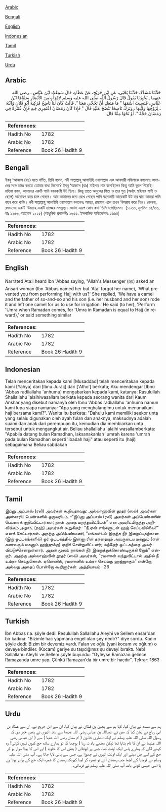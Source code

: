 [Arabic](#arabic)

[Bengali](#bengali)

[English](#english)

[Indonesian](#indonesian)

[Tamil](#tamil)

[Turkish](#turkish)

[Urdu](#urdu)

## Arabic


<div dir="rtl" lang="ar" style={{fontSize:'larger',backgroundColor:'#f8f9fa',padding:20}}>
حَدَّثَنَا مُسَدَّدٌ، حَدَّثَنَا يَحْيَى، عَنِ ابْنِ جُرَيْجٍ، عَنْ عَطَاءٍ، قَالَ سَمِعْتُ ابْنَ عَبَّاسٍ ـ رضى الله عنهما ـ يُخْبِرُنَا يَقُولُ قَالَ رَسُولُ اللَّهِ صلى الله عليه وسلم لاِمْرَأَةٍ مِنَ الأَنْصَارِ سَمَّاهَا ابْنُ عَبَّاسٍ، فَنَسِيتُ اسْمَهَا ‏"‏ مَا مَنَعَكِ أَنْ تَحُجِّي مَعَنَا ‏"‏‏.‏ قَالَتْ كَانَ لَنَا نَاضِحٌ فَرَكِبَهُ أَبُو فُلاَنٍ وَابْنُهُ ـ لِزَوْجِهَا وَابْنِهَا ـ وَتَرَكَ نَاضِحًا نَنْضَحُ عَلَيْهِ قَالَ ‏"‏ فَإِذَا كَانَ رَمَضَانُ اعْتَمِرِي فِيهِ فَإِنَّ عُمْرَةً فِي رَمَضَانَ حَجَّةٌ ‏"‏‏.‏ أَوْ نَحْوًا مِمَّا قَالَ‏.‏
</div>
<div style={{backgroundColor:'#f8f9fa',padding:20, marginBottom: 10}}><table> <thead> <tr> <th>References:</th> <th></th> </tr> </thead> <tbody><tr><td>Hadith No</td><td>1782</td></tr><tr><td>Arabic No</td><td>1782</td></tr><tr><td>Reference</td><td>Book 26 Hadith 9</td></tr></tbody></table></div>

## Bengali


<div dir="ltr" lang="bn" style={{fontSize:'larger',backgroundColor:'#f8f9fa',padding:20}}>
ইবনু ‘আব্বাস (রাঃ) হতে বর্ণিত, তিনি বলেন, নবী সাল্লাল্লাহু আলাইহি ওয়াসাল্লাম এক আনসারী মহিলাকে বললেনঃ আমাদের সঙ্গে হাজ্জ করতে তোমার বাধা কিসের? ইবনু ‘আব্বাস (রাঃ) মহিলার নাম বলেছিলেন কিন্তু আমি ভুলে গিয়েছি। মহিলা বলল, আমাদের একটি পানি বহনকারী উট ছিল। কিন্তু তাতে অমুকের পিতা ও তার পুত্র (অর্থাৎ মহিলার স্বামী ও ছেলে) আরোহণ করে চলে গেছেন। আর আমাদের জন্য রেখে গেছেন পানি বহনকারী আরেকটি উট যার দ্বারা আমরা পানি বহন করে থাকি। নবী সাল্লাল্লাহু আলাইহি ওয়াসাল্লাম বললেনঃ আচ্ছা, রমাযান এলে তখন ‘উমরাহ করে নিও। কেননা, রমযানের একটি ‘উমরাহ একটি হাজ্জের সমতুল্য। অথবা এরূপ কোন কথা তিনি বলেছিলেন। (১৮৬৩, মুসলিম ১৫/৩৬, হাঃ ১২৫৬, আহমাদ ২০২৫) (আধুনিক প্রকাশনীঃ ১৬৫৫. ইসলামিক ফাউন্ডেশনঃ ১৬৬৪)
</div>
<div style={{backgroundColor:'#f8f9fa',padding:20, marginBottom: 10}}><table> <thead> <tr> <th>References:</th> <th></th> </tr> </thead> <tbody><tr><td>Hadith No</td><td>1782</td></tr><tr><td>Arabic No</td><td>1782</td></tr><tr><td>Reference</td><td>Book 26 Hadith 9</td></tr></tbody></table></div>

## English


<div dir="ltr" lang="en" style={{fontSize:'larger',backgroundColor:'#f8f9fa',padding:20}}>
Narrated Ata:I heard Ibn 'Abbas saying, "Allah's Messenger (ﷺ) asked an Ansari woman (Ibn 'Abbas named her but 'Ata' forgot her name), 'What prevented you from performing Hajj with us?' She replied, 'We have a camel and the father of so-and-so and his son (i.e. her husband and her son) rode it and left one camel for us to use for irrigation.' He said (to her), 'Perform 'Umra when Ramadan comes, for 'Umra in Ramadan is equal to Hajj (in reward),' or said something similar
</div>
<div style={{backgroundColor:'#f8f9fa',padding:20, marginBottom: 10}}><table> <thead> <tr> <th>References:</th> <th></th> </tr> </thead> <tbody><tr><td>Hadith No</td><td>1782</td></tr><tr><td>Arabic No</td><td>1782</td></tr><tr><td>Reference</td><td>Book 26 Hadith 9</td></tr></tbody></table></div>

## Indonesian


<div dir="ltr" lang="id" style={{fontSize:'larger',backgroundColor:'#f8f9fa',padding:20}}>
Telah menceritakan kepada kami [Musaddad] telah menceritakan kepada kami [Yahya] dari [Ibnu Juraij] dari ['Atho'] berkata; Aku mendengar [Ibnu 'Abbas radliallahu 'anhuma] mengabarkan kepada kami, katanya: Rasulullah Shallallahu 'alaihiwasallam berkata kepada seorang wanita dari Kaum Anshar yang disebut namanya oleh Ibnu 'Abbas radliallahu 'anhuma namun kami lupa siapa namanya: "Apa yang menghalangimu untuk menunaikan haji bersama kami?". Wanita itu berkata: "Dahulu kami memiliki seekor unta yang selalu digunakan oleh ayah fulan dan anaknya, maksudnya adalah suami dan anak dari perempuan itu, kemudian dia membiarkan unta tersebut untuk mengangkut air. Beliau shallallahu 'alaihi wasallamberkata: "Apabila datang bulan Ramadhan, laksanakanlah 'umrah karena 'umrah pada bulan Ramadhan seperti 'ibadah haji" atau seperti itu (haji) sebagaimana Beliau sabdakan
</div>
<div style={{backgroundColor:'#f8f9fa',padding:20, marginBottom: 10}}><table> <thead> <tr> <th>References:</th> <th></th> </tr> </thead> <tbody><tr><td>Hadith No</td><td>1782</td></tr><tr><td>Arabic No</td><td>1782</td></tr><tr><td>Reference</td><td>Book 26 Hadith 9</td></tr></tbody></table></div>

## Tamil


<div dir="ltr" lang="ta" style={{fontSize:'larger',backgroundColor:'#f8f9fa',padding:20}}>
இப்னு அப்பாஸ் (ரலி) அவர்கள் கூறியதாவது: அல்லாஹ்வின் தூதர் (ஸல்) அவர்கள் அன்சாரிப் பெண்களில் ஒருவரிடம், -“இப்னு அப்பாஸ் (ரலி) அவர்கள் அப்பெண்ணின் பெயரைக் குறிப்பிட்டார்கள்; நான் அதை மறந்துவிட்டேன்” என அவரிடமிருந்து அறிவிக்கும் அதாஉ (ரஹ்) அவர்கள் கூறுகிறார்- “நீ ஏன் எங்களுடன் ஹஜ் செய்யவில்லை?” எனக் கேட்டார்கள். அதற்கு அப்பெண்மணி, “எங்களிடம் இருந்த நீர் இறைப்பதற்கான (இரு ஒட்டகங்களில்) ஓர் ஒட்டகத்தில் இன்னா ரின் தந்தையும் அவருடைய மகனும் (என் கணவரும் மகனும் ஹஜ்ஜுக்கு) ஏறிச் சென்றுவிட்டனர்; மற்றோர் ஒட்டகத்தை அவர் விட்டுச்சென்றுள்ளார். அதன் மூலம் நாங்கள் நீர் இறைத்துக்கொண்டிருக்கி றோம்” என்றார். அதற்கு அல்லாஹ்வின் தூதர் (ஸல்) அவர்கள், “ரமளான் வந்துவிட்டால் அதில் நீ உம்ரா செய்துகொள். ஏனெனில், ரமளானில் உம்ரா செய்வது ஹஜ்ஜாகும்” என்றோ, அல்லது அதைப் போன்றோ கூறினார்கள். அத்தியாயம் : 26
</div>
<div style={{backgroundColor:'#f8f9fa',padding:20, marginBottom: 10}}><table> <thead> <tr> <th>References:</th> <th></th> </tr> </thead> <tbody><tr><td>Hadith No</td><td>1782</td></tr><tr><td>Arabic No</td><td>1782</td></tr><tr><td>Reference</td><td>Book 26 Hadith 9</td></tr></tbody></table></div>

## Turkish


<div dir="ltr" lang="tr" style={{fontSize:'larger',backgroundColor:'#f8f9fa',padding:20}}>
İbn Abbas r.a. şöyle dedi: Resulullah Sallallahu Aleyhi ve Sellem ensar'dan bir kadına: "Bizimle hac yapmana engel olan şey nedir?" diye sordu. Kadın şöyle dedi: Bizim bir devemiz vardı. Falan ve oğlu (yani kocam ve oğlum) o deveye bindiler. (Kocam) geriye su taşıdığımız şu deveyi bıraktı. Nebi Sallallahu Aleyhi ve Sellem şöyle buyurdu: "Öyleyse Ramazan gelince Ramazanda umre yap. Çünkü Ramazan'da bir umre bir hacdır". Tekrar: 1863
</div>
<div style={{backgroundColor:'#f8f9fa',padding:20, marginBottom: 10}}><table> <thead> <tr> <th>References:</th> <th></th> </tr> </thead> <tbody><tr><td>Hadith No</td><td>1782</td></tr><tr><td>Arabic No</td><td>1782</td></tr><tr><td>Reference</td><td>Book 26 Hadith 9</td></tr></tbody></table></div>

## Urdu


<div dir="rtl" lang="ur" style={{fontSize:'larger',backgroundColor:'#f8f9fa',padding:20}}>
ہم سے مسدد نے بیان کیا، کہا ہم سے یحییٰ بن قطان نے بیان کیا، ان سے ابن جریج نے، ان سے عطاء بن ابی رباح نے بیان کیا کہ میں نے عبداللہ بن عباس رضی اللہ عنہما سے سنا، انہوں نے ہمیں خبر دی کہ رسول اللہ صلی اللہ علیہ وسلم نے ایک انصاری خاتون ( ام سنان رضی اللہ عنہا ) سے ( ابن عباس رضی اللہ عنہما نے ان کا نام بتایا تھا لیکن مجھے یاد نہ رہا ) پوچھا کہ تو ہمارے ساتھ حج کیوں نہیں کرتی؟ وہ کہنے لگی کہ ہمارے پاس ایک اونٹ تھا، جس پر ابوفلاں ( یعنی اس کا خاوند ) اور اس کا بیٹا سوار ہو کر حج کے لیے چل دیئے اور ایک اونٹ انہوں نے چھوڑا ہے، جس سے پانی لایا جاتا ہے۔ آپ صلی اللہ علیہ وسلم نے فرمایا کے اچھا جب رمضان آئے تو عمرہ کر لینا کیونکہ رمضان کا عمرہ ایک حج کے برابر ہوتا ہے یا اسی جیسی کوئی بات آپ صلی اللہ علیہ وسلم نے فرمائی۔
</div>
<div style={{backgroundColor:'#f8f9fa',padding:20, marginBottom: 10}}><table> <thead> <tr> <th>References:</th> <th></th> </tr> </thead> <tbody><tr><td>Hadith No</td><td>1782</td></tr><tr><td>Arabic No</td><td>1782</td></tr><tr><td>Reference</td><td>Book 26 Hadith 9</td></tr></tbody></table></div>
